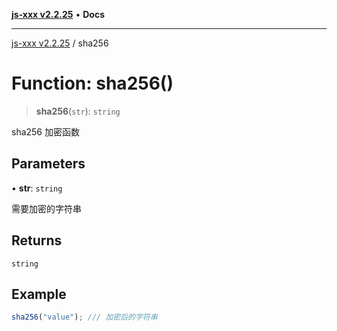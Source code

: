 [**js-xxx v2.2.25**](../README.md) • **Docs**

***

[js-xxx v2.2.25](../README.md) / sha256

# Function: sha256()

> **sha256**(`str`): `string`

sha256 加密函数

## Parameters

• **str**: `string`

需要加密的字符串

## Returns

`string`

## Example

```ts
sha256("value"); /// 加密后的字符串
```
